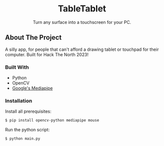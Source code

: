 <!-- Improved compatibility of back to top link: See: https://github.com/othneildrew/Best-README-Template/pull/73 -->
<a name="readme-top"></a>
<!--

<!-- PROJECT LOGO -->
<br />
<div align="center">
<!--   <a href="https://github.com/othneildrew/Best-README-Template">
    <img src="images/logo.png" alt="Logo" width="80" height="80">
  </a> -->

  <h1 align="center">TableTablet</h1>

  <p align="center">
    Turn any surface into a touchscreen for your PC.
  </p>
</div>


## About The Project

A silly app, for people that can't afford a drawing tablet or touchpad for their computer. Built for Hack The North 2023!

### Built With

- Python
- OpenCV
- [Google's Mediapipe](https://developers.google.com/mediapipe)

### Installation

Install all prerequisites:
```sh
$ pip install opencv-python mediapipe mouse
```

Run the python script:
```sh
$ python main.py
```

